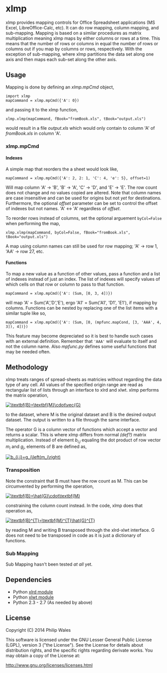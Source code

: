 xlmp
====

xlmp provides mapping controls for Office Spreadsheet applications (MS Excel, LibreOffice-Calc, etc).
It can do row mapping, column mapping, and sub-mapping.
Mapping is based on a similar procedures as matrix multiplication meaning xlmp maps by either columns or rows at a time.
This means that the number of rows or columns in equal the number of rows or columns out if you map by columns or rows, respectively.
With the exception of sub-mapping, where xlmp partitions the data set along one axis and then maps each sub-set along the other axis.

## Usage

Mapping is done by defining an _xlmp.mpCmd_ object,

    import xlmp
    mapCommand = xlmp.mpCmd({'A': 0})

and passing it to the xlmp function,

    xlmp.xlmp(mapCommand, fBook="fromBook.xls", tBook="output.xls")

would result in a file _output.xls_ which would only contain to column 'A' of _fromBook.xls_ in column 'A'.

### xlmp.mpCmd

#### Indexes

A simple map that reorders the a sheet would look like,

    mapCommand = xlmp.mpCmd({'A': 2, 2: 1, 'C': 4, 'e': 5}, offset=1)

Will map column 'A' &rarr; 'B', 'B' &rarr; 'A', 'C' &rarr; 'D', and 'E' &rarr; 'E'.
The row count does not change and no values copied are altered.
Note that column names are case insensitive and can be used for origins but not _yet_ for destinations.
Furthermore, the optional _offset_ parameter can be set to control the offset of indexes but not names.
'A' &#x2194; 'A' regardless of _offset_.

To reorder rows instead of columns, set the optional arguement `byCol=False` when performing the map,

    xlmp.xlmp(mapCommand, byCol=False, fBook="fromBook.xls", tBook="output.xls")

A map using column names can still be used for row mapping; 'A' &rarr; row 1, 'AA' &rarr; row 27, etc.

#### Functions

To map a new value as a function of other values, pass a function and a list of indexes instead of just an index.
The list of indexes will specify values of which cells on that row or column to pass to that function.

    mapCommand = xlmp.mpCmd({'A': (Sum, [0, 3, 4])})

will map 'A' = Sum('A','D','E'), ergo 'A1' = Sum('A1', 'D1', 'E1'), if mapping by columns.
Functions can be nested by replacing one of the list items with a similar tuple like so,

    mapCommand = xlmp.mpCmd({'A': (Sum, [0, (mpfunc.mapCond, [3, 'AAA', 4, 3]), 4])})

This feature may become depreciated so it is best to handle such cases with an external definition.
Remember that `'AAA'` will evaluate to itself and not the column name.
Also _mpfunc.py_ defines some useful functions that may be needed often.

## Methodology

xlmp treats ranges of spread-sheets as matricies without regarding the data type of any cell.
All values of the specified origin range are read as rectangular list of lists through an interface to xlrd and xlwt.
xlmp performs the matrix operation,

<span class="align-center">
  <a href="http://www.codecogs.com/eqnedit.php?latex=\textbf{B}=\textbf{M}\cdot\hat{G}"target="_blank">
    <img src="http://latex.codecogs.com/gif.latex?\textbf{B}=\textbf{M}\cdot\hat{G}"title="\textbf{B}=\textbf{M}\cdot\vec{G}"/>
  </a>
</span>

to the dataset, where M is the original dataset and B is the desired output dataset.
The output is written to a file through the same interface.

The operator G is a column vector of functions which accept a vector and returns a scalar.
This is where xlmp differs from normal _(def?)_ matrix multiplication.
Instead of element _b<sub>i,j</sub>_ equaling the dot product of row vector _m<sub>i</sub>_ and _g<sub>j</sub>_, elements of B are defined as,

<span class="align-center">
  <a href="http://www.codecogs.com/eqnedit.php?latex=b_{i,j}=g_j\left(m_i\right)" target="_blank">
    <img src="http://latex.codecogs.com/gif.latex?b_{i,j}=g_j\left(m_i\right)" title=" b_{i,j}=g_j\left(m_i\right)"/>
  </a>
</span>

<!--
### Map Commands

In practice, not all of elements of _m<sub>i</sub>_ would be needed by _g<sub>j</sub>_.
Constraining the user to map with only function that accept iterables is unnecessary.
-->

### Transposition

Note the constraint that B must have the row count as M.
This can be circumvented by performing the operation,

<span class="align-center">
  <a href="http://www.codecogs.com/eqnedit.php?latex=\textbf{B}=\hat{G}\cdot\textbf{M}" target="_blank">
    <img src="http://latex.codecogs.com/gif.latex?\textbf{B}=\hat{G}\cdot\textbf{M}" title="\textbf{B}=\hat{G}\cdot\textbf{M}" />
  </a>
</span>

constraining the column count instead.
In the code, xlmp does that operation as,

<span class="align-center">
  <a href="http://www.codecogs.com/eqnedit.php?latex=\textbf{B}^{T}=\textbf{M}^{T}\hat{G}^{T}" target="_blank">
    <img src="http://latex.codecogs.com/gif.latex?\textbf{B}^{T}=\textbf{M}^{T}\hat{G}^{T}" title="\textbf{B}^{T}=\textbf{M}^{T}\hat{G}^{T}" />
  </a>
</span>

by reading M and writing B transposed through the xlrd-xlwt interface.
G does not need to be transposed in code as it is just a dictionary of functions.

### Sub Mapping

Sub Mapping hasn't been tested _at all_ yet.

## Dependencies

- Python [xlrd module](https://github.com/python-excel/xlrd)
- Python [xlwt module](https://github.com/python-excel/xlwt)
- Python 2.3 - 2.7 (As needed by above)

## License
 
 Copyright (C) 2014 Philip Wales

 This software is licensed under the GNU Lesser General Public License (LGPL), version 3 ("the License").
 See the License for details about distribution rights, and the specific rights regarding derivate works.
 You may obtain a copy of the License at:
 
 <http://www.gnu.org/licenses/licenses.html>

